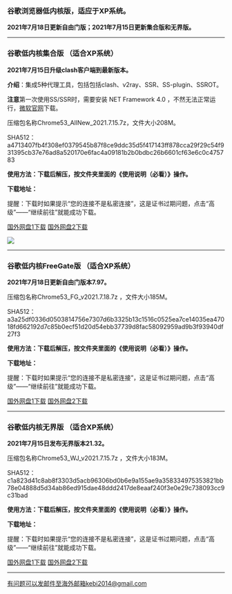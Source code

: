 ### 谷歌浏览器低内核版，适应于XP系统。

**2021年7月18日更新自由门版；2021年7月15日更新集合版和无界版。**

***

### 谷歌低内核集合版 （适合XP系统）

**2021年7月15日升级clash客户端到最新版本。**

**介绍**：集成5种代理工具，包括包括clash、v2ray、SSR、SS-plugin、SSROT。

**注意**第一次使用SS/SSR时，需要安装 NET Framework 4.0 ，不然无法正常运行，[微软官网](https://www.microsoft.com/zh-cn/download/details.aspx?id=17718)下载。

压缩包名称Chrome53_AllNew_2021.7.15.7z，文件大小208M。

SHA512：a4713407fb4f308ef0379545b87f8ce9ddc35d5f417143ff878cca29f29c54f931395cb37e76ad8a520170e6fac4a09181b2b0bdbc26b6601cf63e6c0c475783

**使用方法：下载后解压，按文件夹里面的《使用说明（必看）》操作。**

**下载地址：**

提醒：下载时如果提示“您的连接不是私密连接”，这是证书过期问题，点击“高级”——“继续前往”就能成功下载。

[国外网盘1下载](https://tr101.free4444.xyz/Chrome53_AllNew_2021.7.15.7z) 
[国外网盘2下载](https://tr201.free4444.xyz/Chrome53_AllNew_2021.7.15.7z) 

![](https://cdn.jsdelivr.net/gh/Alvin9999/pac2/softimag/chrome53-2.PNG)

***

### 谷歌低内核FreeGate版 （适合XP系统）

**2021年7月18日更新自由门版本7.97。**

压缩包名称Chrome53_FG_v2021.7.18.7z ，文件大小185M。

SHA512：a3a25df0336d0503814756e7307d6b3325b13c1516c0525ea7ce14035ea47018fd662192d7c85b0ecf51d20d54ebb37739d8fac58092959ad9b3f93940df27f3

**使用方法：下载后解压，按文件夹里面的《使用说明（必看）》操作。**

**下载地址：**

提醒：下载时如果提示“您的连接不是私密连接”，这是证书过期问题，点击“高级”——“继续前往”就能成功下载。

[国外网盘1下载](https://tr101.free4444.xyz/Chrome53_FG_v2021.7.18.7z) 
[国外网盘2下载](https://tr201.free4444.xyz/Chrome53_FG_v2021.7.18.7z) 

***

### 谷歌低内核无界版 （适合XP系统）

**2021年7月15日发布无界版本21.32。**

压缩包名称Chrome53_WJ_v2021.7.15.7z ，文件大小183M。

SHA512：c1a823d41c8ab8f3303d5acb96306bd0b6e9a155ae9a358334975353821bb78e04888d5d34ab86ed915dae48ddd2417de8eaaf240f3e0e29c738093cc9c31bad

**使用方法：下载后解压，按文件夹里面的《使用说明（必看）》操作。**

**下载地址：**

提醒：下载时如果提示“您的连接不是私密连接”，这是证书过期问题，点击“高级”——“继续前往”就能成功下载。

[国外网盘1下载](https://tr101.free4444.xyz/Chrome53_WJ_v2021.7.15.7z) 
[国外网盘2下载](https://tr201.free4444.xyz/Chrome53_WJ_v2021.7.15.7z) 


***


有问题可以发邮件至海外邮箱kebi2014@gmail.com

